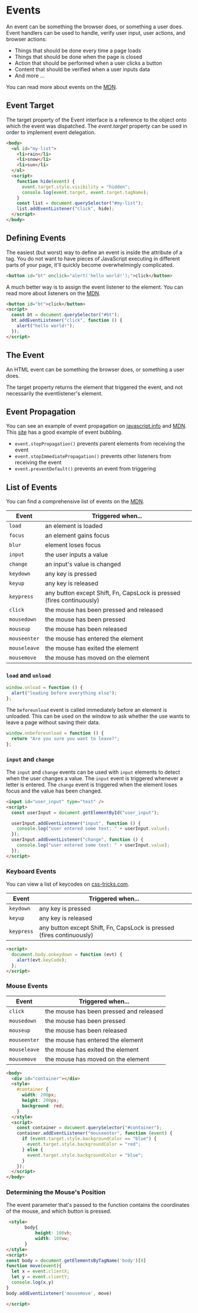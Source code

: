 # Events

An event can be something the browser does, or something a user does. Event handlers can be used to handle, verify user input, user actions, and browser actions:

- Things that should be done every time a page loads
- Things that should be done when the page is closed
- Action that should be performed when a user clicks a button
- Content that should be verified when a user inputs data
- And more ...

You can read more about events on the [MDN](https://developer.mozilla.org/en-US/docs/Web/Events).

## Event Target

The target property of the Event interface is a reference to the object onto which the event was dispatched. The _event.target_ property can be used in order to implement event delegation.

```html
<body>
  <ul id="my-list">
    <li>rain</li>
    <li>snow</li>
    <li>sun</li>
  </ul>
  <script>
    function hide(event) {
      event.target.style.visibility = "hidden";
      console.log(event.target, event.target.tagName);
    }
    const list = document.querySelector("#my-list");
    list.addEventListener("click", hide);
  </script>
</body>
```

## Defining Events

The easiest (but worst) way to define an event is inside the attribute of a tag. You do not want to have pieces of JavaScript executing in different parts of your page, it'll quickly become overwhelmingly complicated.

```html
<button id="bt" onclick="alert('hello world!');">click</button>
```

A much better way is to assign the event listener to the element. You can read more about listeners on the [MDN](https://developer.mozilla.org/en-US/docs/Web/API/EventTarget/addEventListener).

```html
<button id="bt">click</button>
<script>
  const bt = document.querySelector("#bt");
  bt.addEventListener("click", function () {
    alert("hello world!");
  });
</script>
```

## The Event

An HTML event can be something the browser does, or something a user does.

The target property returns the element that triggered the event, and not necessarily the eventlistener's element.

## Event Propagation

You can see an example of event propagation on [javascript.info](https://javascript.info/bubbling-and-capturing) and [MDN](https://developer.mozilla.org/en-US/docs/Web/API/Document_Object_Model/Examples#Example_5:_Event_Propagation). This [site](https://javascript.info/bubbling-and-capturing) has a good example of event bubbling.

- `event.stopPropagation()` prevents parent elements from receiving the event
- `event.stopImmediatePropagation()` prevents other listeners from receiving the event
- `event.preventDefault()` prevents an event from triggering

## List of Events

You can find a comprehensive list of events on the [MDN](https://developer.mozilla.org/en-US/docs/Web/Events).

| Event        | Triggered when...                                                     |
| ------------ | --------------------------------------------------------------------- |
| `load`       | an element is loaded                                                  |
| `focus`      | an element gains focus                                                |
| `blur `      | element loses focus                                                   |
| `input`      | the user inputs a value                                               |
| `change`     | an input's value is changed                                           |
| `keydown`    | any key is pressed                                                    |
| `keyup`      | any key is released                                                   |
| `keypress`   | any button except Shift, Fn, CapsLock is pressed (fires continuously) |
| `click`      | the mouse has been pressed and released                               |
| `mousedown`  | the mouse has been pressed                                            |
| `mouseup`    | the mouse has been released                                           |
| `mouseenter` | the mouse has entered the element                                     |
| `mouseleave` | the mouse has exited the element                                      |
| `mousemove`  | the mouse has moved on the element                                    |

### `load` and `unload`

```javascript
window.onload = function () {
  alert("loading before everything else");
};
```

The `beforeunload` event is called immediately before an element is unloaded. This can be used on the window to ask whether the use wants to leave a page without saving their data.

```javascript
window.onbeforeunload = function () {
  return "Are you sure you want to leave?";
};
```

### `input` and `change`

The `input` and `change` events can be used with `input` elements to detect when the user changes a value. The `input` event is triggered whenever a letter is entered. The `change` event is triggered when the element loses focus and the value has been changed.

```html
<input id="user_input" type="text" />
<script>
  const userInput = document.getElementById("user_input");

  userInput.addEventListener("input", function () {
    console.log("user entered some text: " + userInput.value);
  });
  userInput.addEventListener("change", function () {
    console.log("user entered some text: " + userInput.value);
  });
</script>
```

### Keyboard Events

You can view a list of keycodes on [css-tricks.com](https://css-tricks.com/snippets/javascript/javascript-keycodes/).

| Event      | Triggered when...                                                     |
| ---------- | --------------------------------------------------------------------- |
| `keydown`  | any key is pressed                                                    |
| `keyup`    | any key is released                                                   |
| `keypress` | any button except Shift, Fn, CapsLock is pressed (fires continuously) |

```html
<script>
  document.body.onkeydown = function (evt) {
    alert(evt.keyCode);
  };
</script>
```

### Mouse Events

| Event        | Triggered when...                       |
| ------------ | --------------------------------------- |
| `click`      | the mouse has been pressed and released |
| `mousedown`  | the mouse has been pressed              |
| `mouseup`    | the mouse has been released             |
| `mouseenter` | the mouse has entered the element       |
| `mouseleave` | the mouse has exited the element        |
| `mousemove`  | the mouse has moved on the element      |

```html
<body>
  <div id="container"></div>
  <style>
    #container {
      width: 200px;
      height: 200px;
      background: red;
    }
  </style>
  <script>
    const container = document.querySelector("#container");
    container.addEventListener("mouseenter", function (event) {
      if (event.target.style.backgroundColor == "blue") {
        event.target.style.backgroundColor = "red";
      } else {
        event.target.style.backgroundColor = "blue";
      }
    });
  </script>
</body>
```

### Determining the Mouse's Position

The event parameter that's passed to the function contains the coordinates of the mouse, and which button is pressed.

```html
 <style>
       body{
           height: 100vh;
           width: 100vw;
       }
</style>
<script>
const body = document.getElementsByTagName('body')[0]
function move(event){
  let x = event.clientX;
  let y = event.clientY;
  console.log(x,y)
}
body.addEventListener('mousemove', move)

</script>
```
